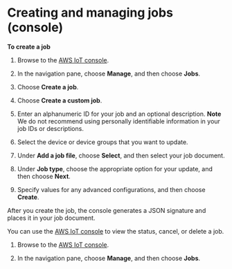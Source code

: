 # Creating and managing jobs \(console\)<a name="manage-job-console"></a>

**To create a job**

1. Browse to the [AWS IoT console](https://console.aws.amazon.com/iot/)\.

1. In the navigation pane, choose **Manage**, and then choose **Jobs**\.

1. Choose **Create a job**\.

1. Choose **Create a custom job**\.

1. Enter an alphanumeric ID for your job and an optional description\.
**Note**  
We do not recommend using personally identifiable information in your job IDs or descriptions\.

1. Select the device or device groups that you want to update\.

1. Under **Add a job file**, choose **Select**, and then select your job document\.

1. Under **Job type**, choose the appropriate option for your update, and then choose **Next**\.

1. Specify values for any advanced configurations, and then choose **Create**\.

After you create the job, the console generates a JSON signature and places it in your job document\.

You can use the [AWS IoT console](https://console.aws.amazon.com/iot/) to view the status, cancel, or delete a job\.

1. Browse to the [AWS IoT console](https://console.aws.amazon.com/iot/)\.

1. In the navigation pane, choose **Manage**, and then choose **Jobs**\.